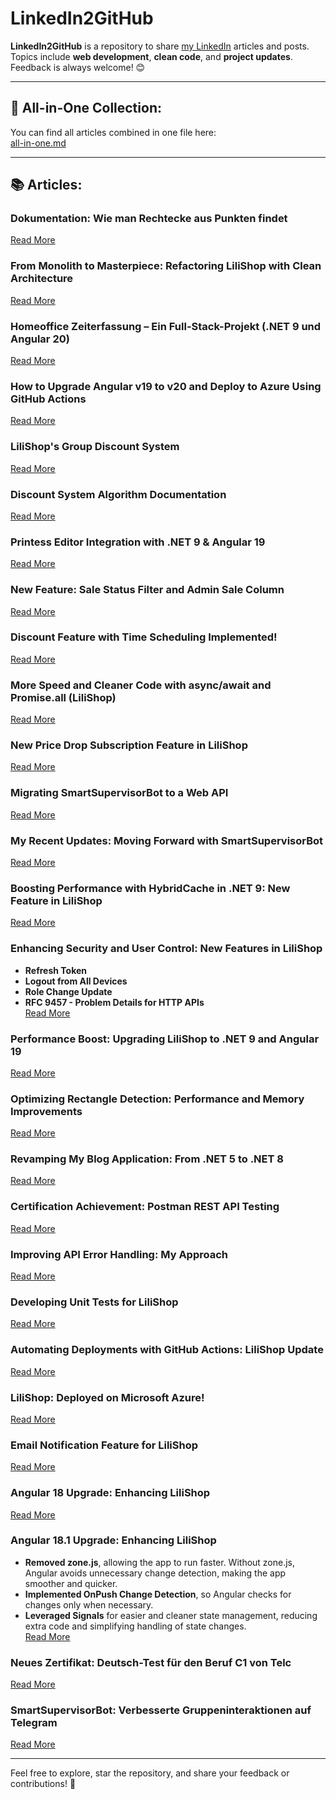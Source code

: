 # LinkedIn2GitHub

**LinkedIn2GitHub** is a repository to share [my LinkedIn](https://www.linkedin.com/in/said-roohullah-allem/) articles and posts.  
Topics include **web development**, **clean code**, and **project updates**. Feedback is always welcome! 😊

---

## 📂 All-in-One Collection:
You can find all articles combined in one file here:  
[all-in-one.md](https://github.com/jahanalem/LinkedIn2GitHub/blob/main/all-in-one.md)

---

## 📚 Articles:

### **Dokumentation: Wie man Rechtecke aus Punkten findet**
[Read More](https://github.com/jahanalem/RectanglesCalculator?tab=readme-ov-file#dokumentation-wie-man-rechtecke-aus-punkten-findet)

### **From Monolith to Masterpiece: Refactoring LiliShop with Clean Architecture**
[Read More](https://github.com/jahanalem/LinkedIn2GitHub/blob/main/0026_Refactoring-LiliShop-with-Clean-Architecture.md)

### **Homeoffice Zeiterfassung – Ein Full-Stack-Projekt (.NET 9 und Angular 20)**
[Read More](https://github.com/jahanalem/HomeofficeApp/tree/client?tab=readme-ov-file#homeoffice-zeiterfassung--ein-full-stack-projekt)

### **How to Upgrade Angular v19 to v20 and Deploy to Azure Using GitHub Actions**
[Read More](https://github.com/jahanalem/LinkedIn2GitHub/blob/main/0025_upgrade-angular19-to-20-azure-gh-actions.md)

### **LiliShop's Group Discount System**
[Read More](https://github.com/jahanalem/LinkedIn2GitHub/blob/main/0024_group-discount-system.md#lilishops-group-discount-system-)

### **Discount System Algorithm Documentation**
[Read More](https://github.com/jahanalem/LinkedIn2GitHub/blob/main/0023_LiliShop_discount-system-algorithm-documentation.md)

### **Printess Editor Integration with .NET 9 & Angular 19**
[Read More](https://github.com/jahanalem/LinkedIn2GitHub/blob/main/0022_LiliShop_PrintessEditor_Integration_Guide.md)

### **New Feature: Sale Status Filter and Admin Sale Column**
[Read More](https://github.com/jahanalem/LinkedIn2GitHub/blob/main/0021_sale-feature-update.md)

### **Discount Feature with Time Scheduling Implemented!**
[Read More](https://github.com/jahanalem/LinkedIn2GitHub/blob/main/0020_discount-feature-scheduling.md)

### **More Speed and Cleaner Code with async/await and Promise.all (LiliShop)**
[Read More](https://github.com/jahanalem/LinkedIn2GitHub/blob/main/improving-product-loading-in-admin-page.md)

### **New Price Drop Subscription Feature in LiliShop**
[Read More](https://github.com/jahanalem/LinkedIn2GitHub/blob/main/price-drop-subscription.md)

### **Migrating SmartSupervisorBot to a Web API**
[Read More](https://github.com/jahanalem/LinkedIn2GitHub/blob/main/Migrating-SmartSupervisorBot-to-a-Web-API.md)

### **My Recent Updates: Moving Forward with SmartSupervisorBot**
[Read More](https://github.com/jahanalem/LinkedIn2GitHub/blob/main/smart-supervisorbot-updates-net9.md)

### **Boosting Performance with HybridCache in .NET 9: New Feature in LiliShop**
[Read More](https://github.com/jahanalem/LinkedIn2GitHub/blob/main/hybrid-cache.md)

### **Enhancing Security and User Control: New Features in LiliShop**
- **Refresh Token**
- **Logout from All Devices**
- **Role Change Update**
- **RFC 9457 - Problem Details for HTTP APIs**  
[Read More](https://github.com/jahanalem/LinkedIn2GitHub/blob/main/enhancing-security-and-user-control.md)

### **Performance Boost: Upgrading LiliShop to .NET 9 and Angular 19**  
[Read More](https://github.com/jahanalem/LinkedIn2GitHub/blob/main/performance-boost-dotnet9-angular19.md)

### **Optimizing Rectangle Detection: Performance and Memory Improvements**  
[Read More](https://github.com/jahanalem/LinkedIn2GitHub/blob/main/rectangle-detection-optimization.md)

### **Revamping My Blog Application: From .NET 5 to .NET 8**  
[Read More](https://github.com/jahanalem/LinkedIn2GitHub/blob/main/blog-app-net8-upgrade.md)

### **Certification Achievement: Postman REST API Testing**  
[Read More](https://github.com/jahanalem/LinkedIn2GitHub/blob/main/postman-certification-completion.md)

### **Improving API Error Handling: My Approach**  
[Read More](https://github.com/jahanalem/LinkedIn2GitHub/blob/main/api-error-handling-improvements.md)

### **Developing Unit Tests for LiliShop**  
[Read More](https://github.com/jahanalem/LinkedIn2GitHub/blob/main/lilishop-unit-tests-xunit.md)

### **Automating Deployments with GitHub Actions: LiliShop Update**  
[Read More](https://github.com/jahanalem/LinkedIn2GitHub/blob/main/github-actions-automation.md)

### **LiliShop: Deployed on Microsoft Azure!**  
[Read More](https://github.com/jahanalem/LinkedIn2GitHub/blob/main/lilishop-azure-deployment.md)

### **Email Notification Feature for LiliShop**  
[Read More](https://github.com/jahanalem/LinkedIn2GitHub/blob/main/lilishop-email-notifications.md)

### **Angular 18 Upgrade: Enhancing LiliShop**  
[Read More](https://github.com/jahanalem/LinkedIn2GitHub/blob/main/lilishop-angular18-upgrade.md)

### **Angular 18.1 Upgrade: Enhancing LiliShop**
- **Removed zone.js**, allowing the app to run faster. Without zone.js, Angular avoids unnecessary change detection, making the app smoother and quicker.
- **Implemented OnPush Change Detection**, so Angular checks for changes only when necessary.
- **Leveraged Signals** for easier and cleaner state management, reducing extra code and simplifying handling of state changes.  
[Read More](https://github.com/jahanalem/LinkedIn2GitHub/blob/main/lilishop-angular18-zone-less-onpush.md)

### **Neues Zertifikat: Deutsch-Test für den Beruf C1 von Telc**  
[Read More](https://github.com/jahanalem/LinkedIn2GitHub/blob/main/deutsch-c1-telc-zertifikat.md)

### **SmartSupervisorBot: Verbesserte Gruppeninteraktionen auf Telegram**  
[Read More](https://github.com/jahanalem/LinkedIn2GitHub/blob/main/smart-supervisor-bot-telegram.md)

---

Feel free to explore, star the repository, and share your feedback or contributions! 🌟
